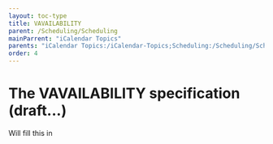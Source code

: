 ```yaml
---
layout: toc-type
title: VAVAILABILITY
parent: /Scheduling/Scheduling
mainParrent: "iCalendar Topics"
parents: "iCalendar Topics:/iCalendar-Topics;Scheduling:/Scheduling/Scheduling/"
order: 4
---
```


# The VAVAILABILITY specification (draft...)

Will fill this in
